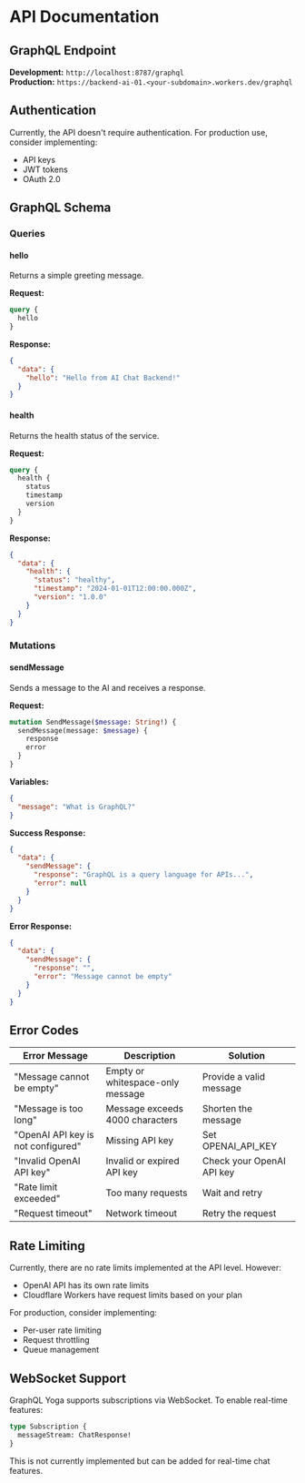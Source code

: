# API Documentation

## GraphQL Endpoint

**Development:** `http://localhost:8787/graphql`  
**Production:** `https://backend-ai-01.<your-subdomain>.workers.dev/graphql`

## Authentication

Currently, the API doesn't require authentication. For production use, consider implementing:
- API keys
- JWT tokens
- OAuth 2.0

## GraphQL Schema

### Queries

#### hello
Returns a simple greeting message.

**Request:**
```graphql
query {
  hello
}
```

**Response:**
```json
{
  "data": {
    "hello": "Hello from AI Chat Backend!"
  }
}
```

#### health
Returns the health status of the service.

**Request:**
```graphql
query {
  health {
    status
    timestamp
    version
  }
}
```

**Response:**
```json
{
  "data": {
    "health": {
      "status": "healthy",
      "timestamp": "2024-01-01T12:00:00.000Z",
      "version": "1.0.0"
    }
  }
}
```

### Mutations

#### sendMessage
Sends a message to the AI and receives a response.

**Request:**
```graphql
mutation SendMessage($message: String!) {
  sendMessage(message: $message) {
    response
    error
  }
}
```

**Variables:**
```json
{
  "message": "What is GraphQL?"
}
```

**Success Response:**
```json
{
  "data": {
    "sendMessage": {
      "response": "GraphQL is a query language for APIs...",
      "error": null
    }
  }
}
```

**Error Response:**
```json
{
  "data": {
    "sendMessage": {
      "response": "",
      "error": "Message cannot be empty"
    }
  }
}
```

## Error Codes

| Error Message | Description | Solution |
|--------------|-------------|----------|
| "Message cannot be empty" | Empty or whitespace-only message | Provide a valid message |
| "Message is too long" | Message exceeds 4000 characters | Shorten the message |
| "OpenAI API key is not configured" | Missing API key | Set OPENAI_API_KEY |
| "Invalid OpenAI API key" | Invalid or expired API key | Check your OpenAI API key |
| "Rate limit exceeded" | Too many requests | Wait and retry |
| "Request timeout" | Network timeout | Retry the request |

## Rate Limiting

Currently, there are no rate limits implemented at the API level. However:
- OpenAI API has its own rate limits
- Cloudflare Workers have request limits based on your plan

For production, consider implementing:
- Per-user rate limiting
- Request throttling
- Queue management

## WebSocket Support

GraphQL Yoga supports subscriptions via WebSocket. To enable real-time features:

```graphql
type Subscription {
  messageStream: ChatResponse!
}
```

This is not currently implemented but can be added for real-time chat features.